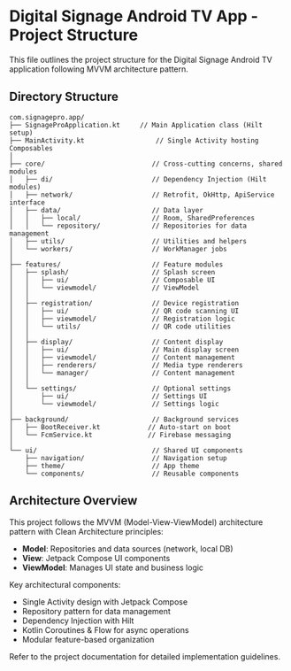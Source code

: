 # Digital Signage Android TV App - Project Structure

This file outlines the project structure for the Digital Signage Android TV application following MVVM architecture pattern.

## Directory Structure

```
com.signagepro.app/
├── SignageProApplication.kt     // Main Application class (Hilt setup)
├── MainActivity.kt                  // Single Activity hosting Composables
│
├── core/                           // Cross-cutting concerns, shared modules
│   ├── di/                         // Dependency Injection (Hilt modules)
│   ├── network/                    // Retrofit, OkHttp, ApiService interface
│   ├── data/                       // Data layer
│   │   ├── local/                  // Room, SharedPreferences
│   │   └── repository/             // Repositories for data management
│   ├── utils/                      // Utilities and helpers
│   └── workers/                    // WorkManager jobs
│
├── features/                       // Feature modules
│   ├── splash/                     // Splash screen
│   │   ├── ui/                     // Composable UI
│   │   └── viewmodel/              // ViewModel
│   │
│   ├── registration/               // Device registration
│   │   ├── ui/                     // QR code scanning UI
│   │   ├── viewmodel/              // Registration logic
│   │   └── utils/                  // QR code utilities
│   │
│   ├── display/                    // Content display
│   │   ├── ui/                     // Main display screen
│   │   ├── viewmodel/              // Content management
│   │   ├── renderers/              // Media type renderers
│   │   └── manager/                // Content management
│   │
│   └── settings/                   // Optional settings
│       ├── ui/                     // Settings UI
│       └── viewmodel/              // Settings logic
│
├── background/                     // Background services
│   ├── BootReceiver.kt            // Auto-start on boot
│   └── FcmService.kt              // Firebase messaging
│
└── ui/                             // Shared UI components
    ├── navigation/                 // Navigation setup
    ├── theme/                      // App theme
    └── components/                 // Reusable components
```

## Architecture Overview

This project follows the MVVM (Model-View-ViewModel) architecture pattern with Clean Architecture principles:

- **Model**: Repositories and data sources (network, local DB)
- **View**: Jetpack Compose UI components
- **ViewModel**: Manages UI state and business logic

Key architectural components:
- Single Activity design with Jetpack Compose
- Repository pattern for data management
- Dependency Injection with Hilt
- Kotlin Coroutines & Flow for async operations
- Modular feature-based organization

Refer to the project documentation for detailed implementation guidelines.